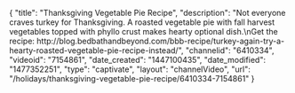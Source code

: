 {
    "title": "Thanksgiving Vegetable Pie Recipe",
    "description": "Not everyone craves turkey for Thanksgiving. A roasted vegetable pie with fall harvest vegetables topped with phyllo crust makes hearty optional dish.\nGet the recipe: http:\/\/blog.bedbathandbeyond.com\/bbb-recipe\/turkey-again-try-a-hearty-roasted-vegetable-pie-recipe-instead\/",
    "channelid": "6410334",
    "videoid": "7154861",
    "date_created": "1447100435",
    "date_modified": "1477352251",
    "type": "captivate",
    "layout": "channelVideo",
    "url": "\/holidays\/thanksgiving-vegetable-pie-recipe\/6410334-7154861"
}
